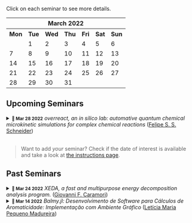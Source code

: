 Click on each seminar to see more details.<table border="0" cellpadding="0" cellspacing="0" class="month">
<tr><th colspan="7" class="month">March 2022</th></tr>
<tr><th class="mon">Mon</th><th class="tue">Tue</th><th class="wed">Wed</th><th class="thu">Thu</th><th class="fri">Fri</th><th class="sat">Sat</th><th class="sun">Sun</th></tr>
<tr><td class="noday">&nbsp;</td><td class="tue">1</td><td class="wed">2</td><td class="thu">3</td><td class="fri">4</td><td class="sat">5</td><td class="sun">6</td></tr>
<tr><td class="mon">7</td><td class="tue">8</td><td class="wed">9</td><td class="thu">10</td><td class="fri">11</td><td class="sat">12</td><td class="sun">13</td></tr>
<tr><td class="mon">14</td><td class="tue">15</td><td class="wed">16</td><td class="thu">17</td><td class="fri">18</td><td class="sat">19</td><td class="sun">20</td></tr>
<tr><td class="mon">21</td><td class="tue">22</td><td class="wed">23</td><td class="thu">24</td><td class="fri">25</td><td class="sat">26</td><td class="sun">27</td></tr>
<tr><td class="mon">28</td><td class="tue">29</td><td class="wed">30</td><td class="thu">31</td><td class="noday">&nbsp;</td><td class="noday">&nbsp;</td><td class="noday">&nbsp;</td></tr>
</table>


## Upcoming Seminars

<details><summary><small><strong><time datetime="2022-03-28T00:00:00">📅 Mar 28 2022</time></strong></small> <em>overreact, an in silico lab: automative quantum chemical microkinetic simulations for complex chemical reactions</em> (<a href="https://github.com/schneiderfelipe">Felipe S. S. Schneider</a>)</summary><a href="https://github.com/schneiderfelipe"><img src="https://avatars.githubusercontent.com/u/37125?v=4" alt="schneiderfelipe" title="Felipe S. S. Schneider" align="left" width="128" /></a><p>This seminar introduces <a href="https://github.com/geem-lab/overreact"><strong>overreact</strong></a>, a novel Python package for propagating chemical reactions over time using data from computational chemistry only (<em>Journal of Computational Chemistry</em> <strong>2022</strong>, submitted). <strong>overreact</strong> infers all differential equations and parameters from a simple input that consists of a set of chemical equations and quantum chemistry package outputs for each chemical species.</p>
<p>We evaluate some applications from the literature: gas-phase eclipsed-staggered isomerization of ethane, gas-phase umbrella inversion of ammonia, gas-phase degradation of methane by chlorine radical, two solvation-phase reactions, and a simple solvation-phase acid-base equilibrium. We show how it is possible to achieve reaction profiles and information matching experiments.</p></details><br/>

> Want to add *your* seminar? Check if the date of interest is available and take a look at [the instructions page](/seminars/instructions).



## Past Seminars

<details><summary><small><strong><time datetime="2022-03-24T00:00:00">📅 Mar 24 2022</time></strong></small> <em>XEDA, a fast and multipurpose energy decomposition analysis program.</em> (<a href="https://github.com/gfcaramori">Giovanni F. Caramori</a>)</summary><a href="https://github.com/gfcaramori"><img src="https://avatars.githubusercontent.com/u/79472048?v=4" alt="gfcaramori" title="Giovanni F. Caramori" align="left" width="128" /></a><p>The XEDA package is presented, in which a quantitative analysis of intermolecular interactions can be performed. The code contains a series of variational EDA methods, including LMO-EDA, GKS-EDA and GKS-EDA(BS)  to analyze non-covalent interactions and strong chemical bonds in various environments,  including van der Waals interactions, hydrogen bonds, radical–radical interactions and strong covalent bonds.</p>
<p>Ref.: <a href="https://github.com/geem-lab/seminars/files/8216728/J.Comput.Chem.-.2021.-.Tang.-.XEDA.a.fast.and.multipurpose.energy.decomposition.analysis.program.1.pdf"><em>Journal of Computational Chemistry</em> <strong>2021</strong>, 42 (32), 2341–2351.</a>.</p></details><details><summary><small><strong><time datetime="2022-03-14T00:00:00">📅 Mar 14 2022</time></strong></small> <em>Balmy.jl: Desenvolvimento de Software para Cálculos de Aromaticidade: Implementação com Ambiente Gráfico</em> (<a href="https://github.com/Leticia-maria">Letícia Maria Pequeno Madureira</a>)</summary><a href="https://github.com/Leticia-maria"><img src="https://avatars.githubusercontent.com/u/60739184?v=4" alt="Leticia-maria" title="Letícia Maria Pequeno Madureira" align="left" width="128" /></a><p>Prévia do Trabalho de Conclusão de Curso do Curso de Graduação em Química do Centro de Ciências Físicas e Matemáticas da Universidade Federal de Santa Catarina para a obtenção do título de bacharel(a) em Química, apresentado por Letícia M. Pequeno Madureira.</p>
<p>Full text: <a href="https://github.com/geem-lab/seminars/files/8214688/TCC1_LeticiaMadureira_GiovanniCaramori.pdf">Leticia Madureira &amp; Giovanni Caramori, <strong>TCC I</strong></a>.</p></details>
